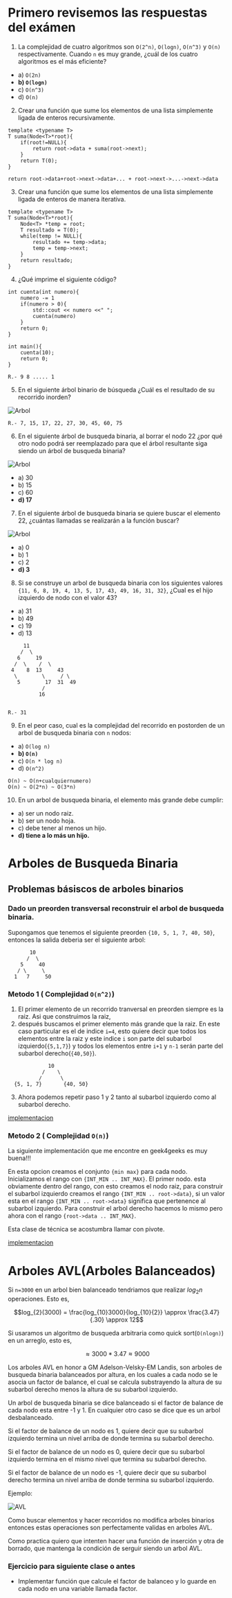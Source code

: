 # Primero revisemos las respuestas del exámen

1. La complejidad de cuatro algoritmos son `O(2^n)`, `O(logn)`, `O(n^3)` y `O(n)` respectivamente. Cuando `n` es muy grande, ¿cuál de los cuatro algoritmos es el más eficiente?

- a) `O(2n)`
- **b) `O(logn)`**
- c) `O(n^3)`
- d) `O(n)`

2. Crear una función que sume los elementos de una lista simplemente ligada de enteros recursivamente.
```
template <typename T>
T suma(Node<T>*root){
    if(root!=NULL){
        return root->data + suma(root->next);
    }
    return T(0);
}

return root->data+root->next->data+... + root->next->...->next->data
```

3. Crear una función que sume los elementos de una lista simplemente ligada de enteros de manera iterativa.
```
template <typename T>
T suma(Node<T>*root){
    Node<T> *temp = root;
    T resultado = T(0);
    while(temp != NULL){
        resultado += temp->data;
        temp = temp->next;
    }
    return resultado;
}
```

4. ¿Qué imprime el siguiente código?
```
int cuenta(int numero){
    numero -= 1
    if(numero > 0){
        std::cout << numero <<" ";
        cuenta(numero)
    }
    return 0;
}

int main(){
    cuenta(10);
    return 0;
}

R.- 9 8 ..... 1
```  

5. En el siguiente árbol binario de búsqueda ¿Cuál es el resultado de su recorrido inorden?

![Arbol](images/binary-search-tree.png)

`R.- 7, 15, 17, 22, 27, 30, 45, 60, 75`


6. En el siguiente árbol de busqueda binaria, al borrar el nodo 22 ¿por qué otro nodo podrá ser reemplazado para que el árbol resultante siga siendo un árbol de busqueda binaria?

![Arbol](images/binary-search-tree.png)

- a) 30
- b) 15
- c) 60
- **d) 17**

7. En el siguiente árbol de busqueda binaria se quiere buscar el elemento 22, ¿cuántas llamadas se realizarán a la función buscar?

![Arbol](images/binary-search-tree.png)

- a) 0
- b) 1
- c) 2
- **d) 3**

8. Si se construye un arbol de busqueda binaria con los siguientes valores `{11, 6, 8, 19, 4, 13, 5, 17, 43, 49, 16, 31, 32}`, ¿Cual es el hijo izquierdo de nodo con el valor 43?

- a) 31
- b) 49
- c) 19
- d) 13

```
     11
    /  \
   6     19
  /  \    /  \
 4    8  13     43
  \        \     / \
   5        17  31  49
           /
          16
         

R.- 31
```

9. En el peor caso, cual es la complejidad del recorrido en postorden de un arbol de busqueda binaria con `n` nodos:

- a)   `O(log n)`
- **b)   `O(n)`**
- c)   `O(n * log n)`
- d)   `O(n^2)`

```
O(n) ~ O(n+cualquiernumero)
O(n) ~ O(2*n) ~ O(3*n)
```

10. En un arbol de busqueda binaria, el elemento más grande debe cumplir:

- a)   ser un nodo raiz.
- b)   ser un nodo hoja.
- c)   debe tener al menos un hijo.
- **d)   tiene a lo más un hijo.**


# Arboles de Busqueda Binaria

## Problemas básiscos de arboles binarios

### Dado un preorden transversal reconstruir el arbol de busqueda binaria.


Supongamos que tenemos el siguiente preorden `{10, 5, 1, 7, 40, 50}`, entonces la salida deberia ser el siguiente arbol:

```
       10
      /  \
    5     40
   / \     \
  1   7     50
```

### Metodo 1 ( Complejidad `O(n^2)`)

1. El primer elemento de un recorrido tranversal en preorden siempre es la raiz. Asi que construimos la raiz, 
2. después buscamos el primer elemento más grande que la raiz. En este caso particular es el de indice `i=4`, esto quiere decir que todos los elementos entre la raiz y este indice `i` son parte del subarbol izquierdo(`{5,1,7}`) y todos los elementos entre `i+1` y `n-1` serán parte del subarbol derecho(`{40,50}`).
```
             10
           /    \
          /      \
  {5, 1, 7}       {40, 50}
```
3. Ahora podemos repetir paso 1 y 2 tanto al subarbol izquierdo como al subarbol derecho.

[implementacion](codigos/clase_18_practica_01.cpp)


### Metodo 2 ( Complejidad `O(n)`)

La siguiente implementación que me encontre en geek4geeks es muy buena!!!

En esta opcion creamos el conjunto `{min max}` para cada nodo.
Inicializamos el rango con `{INT_MIN .. INT_MAX}`. El primer nodo. esta obviamente dentro del rango, con esto creamos el nodo raiz, para construir el subarbol izquierdo  creamos el rango 
`{INT_MIN .. root->data}`, si un valor esta en el rango `{INT_MIN .. root->data}` significa que pertenence al subarbol izquierdo. Para construir el arbol derecho hacemos lo mismo pero ahora con el rango `{root->data .. INT_MAX}`.

Esta clase de técnica se acostumbra llamar con pivote.

[implementacion](codigos/clase_18_practica_02.cpp)

# Arboles AVL(Arboles Balanceados)

Si `n=3000` en un arbol bien balanceado tendriamos que realizar $log_{2}n$ operaciones. Esto es,

$$log_{2}(3000) = \frac{log_{10}3000}{log_{10}{2}} \approx \frac{3.47}{.30} \approx 12$$

Si usaramos un algoritmo de busqueda arbitraria como quick sort(`O(nlogn)`) en un arreglo, esto es,

$$  \approx 3000*3.47 \approx 9000$$

Los arboles AVL en honor a GM Adelson-Velsky-EM Landis, son arboles de busqueda binaria balanceados por altura, en los cuales a cada nodo se le asocia un factor de balance, el cual se calcula substrayendo la altura de su subarbol derecho menos la altura de su subarbol izquierdo.

Un arbol de busqueda binaria se dice balanceado si el factor de balance de cada nodo esta entre -1 y 1. En cualquier otro caso se dice que es un arbol desbalanceado.

Si el factor de balance de un nodo es 1, quiere decir que su subarbol izquierdo termina un nivel arriba de donde termina su subarbol derecho.

Si el factor de balance de un nodo es 0, quiere decir que su subarbol izquierdo termina en el mismo nivel que termina su subarbol derecho.

Si el factor de balance de un nodo es -1, quiere decir que su subarbol derecho termina un nivel arriba de donde termina su subarbol izquierdo.

Ejemplo: 

![AVL](images/avl-tree.png)
 

Como buscar elementos y hacer recorridos no modifica arboles binarios entonces estas operaciones son perfectamente validas en arboles AVL.


Como practica quiero que intenten hacer una función de inserción y otra de borrado, que mantenga la condición de serguir siendo un arbol AVL.

### Ejercicio para siguiente clase o antes
- Implementar función que calcule el factor de balanceo y lo guarde en cada nodo en una variable llamada factor.
